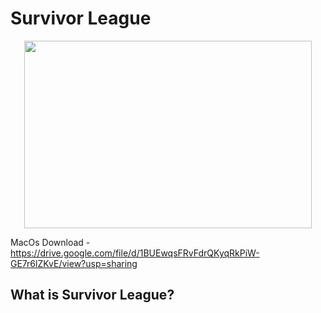 # Survivor League

<p align="center">
  <img width="460" height="300" src="https://media.giphy.com/media/KMfl3k96LVjCAdpBHU/giphy.gif">
</p>

MacOs Download - https://drive.google.com/file/d/1BUEwqsFRvFdrQKyqRkPiW-GE7r6lZKvE/view?usp=sharing

## What is Survivor League?
